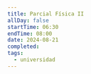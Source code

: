 ```yaml
---
title: Parcial Física II
allDay: false
startTime: 06:30
endTime: 08:00
date: 2024-08-21
completed: 
tags:
  - universidad
---
```

